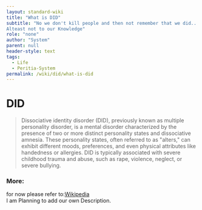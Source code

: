```yaml
---
layout: standard-wiki
title: "What is DID"
subtitle: "No we don't kill people and then not remember that we did...
Alteast not to our Knowledge"
role: "none"
author: "System"
parent: null
header-style: text
tags:
  - Life
  - Peritia-System
permalink: /wiki/did/what-is-did
---
```


# DID 
>Dissociative identity disorder (DID), previously known as multiple personality disorder, is a mental disorder characterized by the presence of two or more distinct personality states and dissociative amnesia. These personality states, often referred to as "alters," can exhibit different moods, preferences, and even physical attributes like handedness or allergies. DID is typically associated with severe childhood trauma and abuse, such as rape, violence, neglect, or severe bullying.

### More:
for now please refer to:[Wikipedia](https://en.wikipedia.org/wiki/Dissociative_identity_disorder)  
I am Planning to add our own Description.
